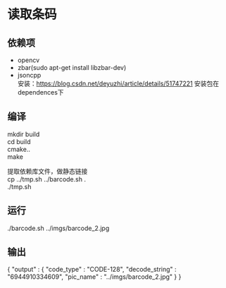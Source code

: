 # 读取条码
## 依赖项
- opencv
- zbar(sudo apt-get install libzbar-dev)
- jsoncpp  
   安装：https://blog.csdn.net/deyuzhi/article/details/51747221
   安装包在dependences下
## 编译
mkdir build  
cd build  
cmake..  
make  

提取依赖库文件，做静态链接  
cp ../tmp.sh ../barcode.sh .   
./tmp.sh
## 运行
./barcode.sh ../imgs/barcode_2.jpg
## 输出
{
   "output" : {
      "code_type" : "CODE-128",
      "decode_string" : "6944910334609",
      "pic_name" : "../imgs/barcode_2.jpg"
   }
}

